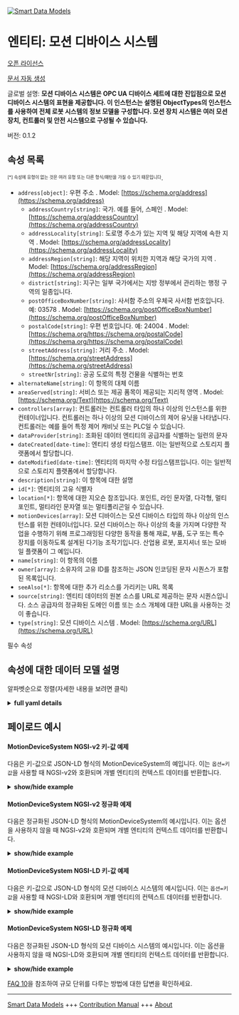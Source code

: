 <!-- 10-Header -->  
[![Smart Data Models](https://smartdatamodels.org/wp-content/uploads/2022/01/SmartDataModels_logo.png "Logo")](https://smartdatamodels.org)  
엔티티: 모션 디바이스 시스템  
================<!-- /10-Header -->  
<!-- 15-License -->  
[오픈 라이선스](https://github.com/smart-data-models//dataModel.OPCUA/blob/master/MotionDeviceSystem/LICENSE.md)  
[문서 자동 생성](https://docs.google.com/presentation/d/e/2PACX-1vTs-Ng5dIAwkg91oTTUdt8ua7woBXhPnwavZ0FxgR8BsAI_Ek3C5q97Nd94HS8KhP-r_quD4H0fgyt3/pub?start=false&loop=false&delayms=3000#slide=id.gb715ace035_0_60)  
<!-- /15-License -->  
<!-- 20-Description -->  
글로벌 설명: **모션 디바이스 시스템은 OPC UA 디바이스 세트에 대한 진입점으로 모션 디바이스 시스템의 표현을 제공합니다. 이 인스턴스는 설명된 ObjectTypes의 인스턴스를 사용하여 전체 로봇 시스템의 정보 모델을 구성합니다. 모션 장치 시스템은 여러 모션 장치, 컨트롤러 및 안전 시스템으로 구성될 수 있습니다.**  
버전: 0.1.2  
<!-- /20-Description -->  
<!-- 30-PropertiesList -->  

## 속성 목록  

<sup><sub>[*] 속성에 유형이 없는 것은 여러 유형 또는 다른 형식/패턴을 가질 수 있기 때문입니다</sub></sup>.  
- `address[object]`: 우편 주소  . Model: [https://schema.org/address](https://schema.org/address)	- `addressCountry[string]`: 국가. 예를 들어, 스페인  . Model: [https://schema.org/addressCountry](https://schema.org/addressCountry)  
	- `addressLocality[string]`: 도로명 주소가 있는 지역 및 해당 지역에 속한 지역  . Model: [https://schema.org/addressLocality](https://schema.org/addressLocality)  
	- `addressRegion[string]`: 해당 지역이 위치한 지역과 해당 국가의 지역  . Model: [https://schema.org/addressRegion](https://schema.org/addressRegion)  
	- `district[string]`: 지구는 일부 국가에서는 지방 정부에서 관리하는 행정 구역의 일종입니다.    
	- `postOfficeBoxNumber[string]`: 사서함 주소의 우체국 사서함 번호입니다. 예: 03578  . Model: [https://schema.org/postOfficeBoxNumber](https://schema.org/postOfficeBoxNumber)  
	- `postalCode[string]`: 우편 번호입니다. 예: 24004  . Model: [https://schema.org/https://schema.org/postalCode](https://schema.org/https://schema.org/postalCode)  
	- `streetAddress[string]`: 거리 주소  . Model: [https://schema.org/streetAddress](https://schema.org/streetAddress)  
	- `streetNr[string]`: 공공 도로의 특정 건물을 식별하는 번호    
- `alternateName[string]`: 이 항목의 대체 이름  - `areaServed[string]`: 서비스 또는 제공 품목이 제공되는 지리적 영역  . Model: [https://schema.org/Text](https://schema.org/Text)- `controllers[array]`:  컨트롤러는 컨트롤러 타입의 하나 이상의 인스턴스를 위한 컨테이너입니다. 컨트롤러는 하나 이상의 모션 디바이스의 제어 유닛을 나타냅니다. 컨트롤러는 예를 들어 특정 제어 캐비닛 또는 PLC일 수 있습니다.  - `dataProvider[string]`: 조화된 데이터 엔티티의 공급자를 식별하는 일련의 문자  - `dateCreated[date-time]`: 엔티티 생성 타임스탬프. 이는 일반적으로 스토리지 플랫폼에서 할당합니다.  - `dateModified[date-time]`: 엔티티의 마지막 수정 타임스탬프입니다. 이는 일반적으로 스토리지 플랫폼에서 할당합니다.  - `description[string]`: 이 항목에 대한 설명  - `id[*]`: 엔티티의 고유 식별자  - `location[*]`: 항목에 대한 지오숀 참조입니다. 포인트, 라인 문자열, 다각형, 멀티포인트, 멀티라인 문자열 또는 멀티폴리곤일 수 있습니다.  - `motionDevices[array]`: 모션 디바이스는 모션 디바이스 타입의 하나 이상의 인스턴스를 위한 컨테이너입니다. 모션 디바이스는 하나 이상의 축을 가지며 다양한 작업을 수행하기 위해 프로그래밍된 다양한 동작을 통해 재료, 부품, 도구 또는 특수 장치를 이동하도록 설계된 다기능 조작기입니다. 산업용 로봇, 포지셔너 또는 모바일 플랫폼이 그 예입니다.  - `name[string]`: 이 항목의 이름  - `owner[array]`: 소유자의 고유 ID를 참조하는 JSON 인코딩된 문자 시퀀스가 포함된 목록입니다.  - `seeAlso[*]`: 항목에 대한 추가 리소스를 가리키는 URL 목록  - `source[string]`: 엔티티 데이터의 원본 소스를 URL로 제공하는 문자 시퀀스입니다. 소스 공급자의 정규화된 도메인 이름 또는 소스 개체에 대한 URL을 사용하는 것이 좋습니다.  - `type[string]`: 모션 디바이스 시스템  . Model: [https://schema.org/URL](https://schema.org/URL)<!-- /30-PropertiesList -->  
<!-- 35-RequiredProperties -->  
필수 속성  
<!-- /35-RequiredProperties -->  
<!-- 40-RequiredProperties -->  
<!-- /40-RequiredProperties -->  
<!-- 50-DataModelHeader -->  
## 속성에 대한 데이터 모델 설명  
알파벳순으로 정렬(자세한 내용을 보려면 클릭)  
<!-- /50-DataModelHeader -->  
<!-- 60-ModelYaml -->  
<details><summary><strong>full yaml details</strong></summary>    
```yaml  
MotionDeviceSystem:    
  description: 'MotionDeviceSystem provides a representation of a motion device system as an entry point to the OPC UA device set. This instance organises the information model of a complete robotics system using instances of the described ObjectTypes. A motion device system may consist of multiple motion devices, controllers and safety systems.'    
  properties:    
    address:    
      description: The mailing address    
      properties:    
        addressCountry:    
          description: 'The country. For example, Spain'    
          type: string    
          x-ngsi:    
            model: https://schema.org/addressCountry    
            type: Property    
        addressLocality:    
          description: 'The locality in which the street address is, and which is in the region'    
          type: string    
          x-ngsi:    
            model: https://schema.org/addressLocality    
            type: Property    
        addressRegion:    
          description: 'The region in which the locality is, and which is in the country'    
          type: string    
          x-ngsi:    
            model: https://schema.org/addressRegion    
            type: Property    
        district:    
          description: 'A district is a type of administrative division that, in some countries, is managed by the local government'    
          type: string    
          x-ngsi:    
            type: Property    
        postOfficeBoxNumber:    
          description: 'The post office box number for PO box addresses. For example, 03578'    
          type: string    
          x-ngsi:    
            model: https://schema.org/postOfficeBoxNumber    
            type: Property    
        postalCode:    
          description: 'The postal code. For example, 24004'    
          type: string    
          x-ngsi:    
            model: https://schema.org/https://schema.org/postalCode    
            type: Property    
        streetAddress:    
          description: The street address    
          type: string    
          x-ngsi:    
            model: https://schema.org/streetAddress    
            type: Property    
        streetNr:    
          description: Number identifying a specific property on a public street    
          type: string    
          x-ngsi:    
            type: Property    
      type: object    
      x-ngsi:    
        model: https://schema.org/address    
        type: Property    
    alternateName:    
      description: An alternative name for this item    
      type: string    
      x-ngsi:    
        type: Property    
    areaServed:    
      description: The geographic area where a service or offered item is provided    
      type: string    
      x-ngsi:    
        model: https://schema.org/Text    
        type: Property    
    controllers:    
      description: ' Controllers is a container for one or more instances of the ControllerType. Controller represents a controlling unit of one or more motion devices. A controller can be e.g. a specific control cabinet or a PLC'    
      items:    
        description: A Controller    
        properties:    
          browseName:    
            description: Controller BrowseName    
            type: string    
            x-ngsi:    
              model: https://schema.org/Text    
              type: Property    
          components:    
            description: 'Components is a container for one or more instances of subtypes of ComponentType defined in OPC UA DI. The listed components are installed in the motion device system, e.g. a processing-unit, a power-supply, an IO-board or a drive, and have an electrical interface to the controller'    
            items:    
              description: A component    
              properties:    
                browseName:    
                  description: Component BrowseName    
                  type: string    
                  x-ngsi:    
                    model: https://schema.org/Text    
                    type: Property    
              type: object    
            type: array    
            x-ngsi:    
              type: Property    
          manufacturer:    
            description: The name of the company that manufactured the device    
            type: string    
            x-ngsi:    
              model: https://schema.org/Text    
              type: Property    
          model:    
            description: The name of the product    
            type: string    
            x-ngsi:    
              model: https://schema.org/Text    
              type: Property    
          parameterSet:    
            description: Provides a set of parameters    
            properties:    
              cabinetFanSpeed:    
                description: The speed of the cabinet fan    
                type: number    
                x-ngsi:    
                  model: https://schema.org/Number    
                  type: Property    
              cpuFanSpeed:    
                description: The speed of the CPU fan    
                type: number    
                x-ngsi:    
                  model: https://schema.org/Number    
                  type: Property    
              inputVoltage:    
                description: The input voltage of the controller which can be a configured value. To distinguish between an AC or DC supply the optional property Definition of the base type DataItemType shall be used    
                type: number    
                x-ngsi:    
                  model: https://schema.org/Number    
                  type: Property    
              startUpTime:    
                description: The date and time of the last start-up of the controller    
                format: date-time    
                x-ngsi:    
                  model: https://schema.org/DateTime    
                  type: Property    
              temperature:    
                description: The controller temperature given by a temperature sensor inside of the controller    
                type: number    
                x-ngsi:    
                  model: https://schema.org/Number    
                  type: Property    
              totalEnergyConsumption:    
                description: The total accumulated energy consumed by the motion devices related with this controller instance    
                type: number    
                x-ngsi:    
                  model: https://schema.org/Number    
                  type: Property    
              totalPowerOnTime:    
                description: The total accumulated time the controller was powered on    
                type: string    
                x-ngsi:    
                  model: https://schema.org/Text    
                  type: Property    
              upsState:    
                description: The vendor specific status of an integrated uninterruptible power supply or accumulator system    
                type: string    
                x-ngsi:    
                  model: https://schema.org/Text    
                  type: Property    
            type: object    
            x-ngsi:    
              type: Property    
          productCode:    
            description: A unique combination of numbers and letters used to identify the product. It may be the order information displayed on type shields or in ERP systems    
            type: string    
            x-ngsi:    
              model: https://schema.org/Text    
              type: Property    
          serialNumber:    
            description: A unique production number assigned by the manufacturer of the device. This is often stamped on the outside of the device and may be used for traceability and warranty purposes    
            type: string    
            x-ngsi:    
              model: https://schema.org/Text    
              type: Property    
          software:    
            description: Software is a container for one or more instances of SoftwareType defined in OPC UA DI. Each controller has at least one software installed that is a runtime software or firmware of the controller. NOTE This type of program is usually generated before installation and can only be modified thereafter by the manufacturer    
            items:    
              description: A software    
              properties:    
                browseName:    
                  description: Software BrowseName    
                  type: string    
                  x-ngsi:    
                    model: https://schema.org/Text    
                    type: Property    
              type: object    
            type: array    
            x-ngsi:    
              type: Property    
          taskControls:    
            description: TaskControls is a container for one or more instances of TaskControlType. The task control describes an execution engine that loads and runs task programs. One task runs one task program at the time. The system should instantiate the maximum allowed number of task controls    
            items:    
              description: A TaskControl    
              properties:    
                browseName:    
                  description: TaskControl BrowseName    
                  type: string    
                  x-ngsi:    
                    model: https://schema.org/Text    
                    type: Property    
                componentName:    
                  description: The name of the component    
                  type: string    
                  x-ngsi:    
                    model: https://schema.org/Text    
                    type: Property    
                parameterSet:    
                  description: Provides a set of parameters    
                  properties:    
                    executionMode:    
                      description: How the task control executes the task program    
                      type: number    
                      x-ngsi:    
                        model: https://schema.org/Number    
                        type: Property    
                    taskProgramLoaded:    
                      description: 'TRUE if a task program is loaded in the task control, FALSE otherwise'    
                      type: boolean    
                      x-ngsi:    
                        model: https://schema.org/Boolean    
                        type: Property    
                    taskProgramName:    
                      description: A customer given identifier for the task program    
                      type: string    
                      x-ngsi:    
                        model: https://schema.org/Text    
                        type: Property    
                  type: object    
                  x-ngsi:    
                    type: Property    
              type: object    
            type: array    
            x-ngsi:    
              type: Property    
        type: object    
      type: array    
      x-ngsi:    
        type: Property    
    dataProvider:    
      description: A sequence of characters identifying the provider of the harmonised data entity    
      type: string    
      x-ngsi:    
        type: Property    
    dateCreated:    
      description: Entity creation timestamp. This will usually be allocated by the storage platform    
      format: date-time    
      type: string    
      x-ngsi:    
        type: Property    
    dateModified:    
      description: Timestamp of the last modification of the entity. This will usually be allocated by the storage platform    
      format: date-time    
      type: string    
      x-ngsi:    
        type: Property    
    description:    
      description: A description of this item    
      type: string    
      x-ngsi:    
        type: Property    
    id:    
      anyOf:    
        - description: Identifier format of any NGSI entity    
          maxLength: 256    
          minLength: 1    
          pattern: ^[\w\-\.\{\}\$\+\*\[\]`|~^@!,:\\]+$    
          type: string    
          x-ngsi:    
            type: Property    
        - description: Identifier format of any NGSI entity    
          format: uri    
          type: string    
          x-ngsi:    
            type: Property    
      description: Unique identifier of the entity    
      x-ngsi:    
        type: Property    
    location:    
      description: 'Geojson reference to the item. It can be Point, LineString, Polygon, MultiPoint, MultiLineString or MultiPolygon'    
      oneOf:    
        - description: Geojson reference to the item. Point    
          properties:    
            bbox:    
              items:    
                type: number    
              minItems: 4    
              type: array    
            coordinates:    
              items:    
                type: number    
              minItems: 2    
              type: array    
            type:    
              enum:    
                - Point    
              type: string    
          required:    
            - type    
            - coordinates    
          title: GeoJSON Point    
          type: object    
          x-ngsi:    
            type: GeoProperty    
        - description: Geojson reference to the item. LineString    
          properties:    
            bbox:    
              items:    
                type: number    
              minItems: 4    
              type: array    
            coordinates:    
              items:    
                items:    
                  type: number    
                minItems: 2    
                type: array    
              minItems: 2    
              type: array    
            type:    
              enum:    
                - LineString    
              type: string    
          required:    
            - type    
            - coordinates    
          title: GeoJSON LineString    
          type: object    
          x-ngsi:    
            type: GeoProperty    
        - description: Geojson reference to the item. Polygon    
          properties:    
            bbox:    
              items:    
                type: number    
              minItems: 4    
              type: array    
            coordinates:    
              items:    
                items:    
                  items:    
                    type: number    
                  minItems: 2    
                  type: array    
                minItems: 4    
                type: array    
              type: array    
            type:    
              enum:    
                - Polygon    
              type: string    
          required:    
            - type    
            - coordinates    
          title: GeoJSON Polygon    
          type: object    
          x-ngsi:    
            type: GeoProperty    
        - description: Geojson reference to the item. MultiPoint    
          properties:    
            bbox:    
              items:    
                type: number    
              minItems: 4    
              type: array    
            coordinates:    
              items:    
                items:    
                  type: number    
                minItems: 2    
                type: array    
              type: array    
            type:    
              enum:    
                - MultiPoint    
              type: string    
          required:    
            - type    
            - coordinates    
          title: GeoJSON MultiPoint    
          type: object    
          x-ngsi:    
            type: GeoProperty    
        - description: Geojson reference to the item. MultiLineString    
          properties:    
            bbox:    
              items:    
                type: number    
              minItems: 4    
              type: array    
            coordinates:    
              items:    
                items:    
                  items:    
                    type: number    
                  minItems: 2    
                  type: array    
                minItems: 2    
                type: array    
              type: array    
            type:    
              enum:    
                - MultiLineString    
              type: string    
          required:    
            - type    
            - coordinates    
          title: GeoJSON MultiLineString    
          type: object    
          x-ngsi:    
            type: GeoProperty    
        - description: Geojson reference to the item. MultiLineString    
          properties:    
            bbox:    
              items:    
                type: number    
              minItems: 4    
              type: array    
            coordinates:    
              items:    
                items:    
                  items:    
                    items:    
                      type: number    
                    minItems: 2    
                    type: array    
                  minItems: 4    
                  type: array    
                type: array    
              type: array    
            type:    
              enum:    
                - MultiPolygon    
              type: string    
          required:    
            - type    
            - coordinates    
          title: GeoJSON MultiPolygon    
          type: object    
          x-ngsi:    
            type: GeoProperty    
      x-ngsi:    
        type: GeoProperty    
    motionDevices:    
      description: 'MotionDevices is a container for one or more instances of the MotionDeviceType. A motion device has as least one axis and is a multifunctional manipulator designed to move material, parts, tools or specialized devices through variable programmed motions for the performance of a variety of tasks. Examples are an industrial robot, positioner or mobile platform'    
      items:    
        description: A MotionDevice    
        properties:    
          additionalComponents:    
            description: 'AdditionalComponents is a container for one or more instances of subtypes of ComponentType defined in OPC UA DI. The listed components are installed at the motion device, e.g. an IO-board'    
            items:    
              description: An additional component    
              properties:    
                browseName:    
                  description: AdditionalComponent BrowseName    
                  type: string    
                  x-ngsi:    
                    model: https://schema.org/Text    
                    type: Property    
              type: object    
            type: array    
            x-ngsi:    
              type: Property    
          axes:    
            description: Axes is a container for one or more instances of the AxisType    
            items:    
              description: An axis    
              properties:    
                browseName:    
                  description: Axis BrowseName    
                  type: string    
                  x-ngsi:    
                    model: https://schema.org/Text    
                    type: Property    
                motionProfile:    
                  description: The kind of motion device defined by MotionDeviceCategoryEnumeration based on ISO 8373    
                  enum:    
                    - OTHER    
                    - ROTARY    
                    - ROTARY_ENDLESS    
                    - LINEAR    
                    - LINEAR_ENDLESS    
                  type: string    
                  x-ngsi:    
                    model: https://schema.org/Number    
                    type: Property    
                parameterSet:    
                  description: Provides a set of parameters    
                  properties:    
                    actualAcceleration:    
                      description: The axis acceleration    
                      type: number    
                      x-ngsi:    
                        model: https://schema.org/Number    
                        type: Property    
                    actualPosition:    
                      description: The current position of the axis    
                      type: number    
                      x-ngsi:    
                        model: https://schema.org/Number    
                        type: Property    
                    actualSpeed:    
                      description: The axis speed    
                      type: number    
                      x-ngsi:    
                        model: https://schema.org/Number    
                        type: Property    
                  type: object    
                  x-ngsi:    
                    type: Property    
              type: object    
            type: array    
            x-ngsi:    
              type: Property    
          browseName:    
            description: MotionDevice BrowseName    
            type: string    
            x-ngsi:    
              model: https://schema.org/Text    
              type: Property    
          manufacturer:    
            description: The name of the company that manufactured the device    
            type: string    
            x-ngsi:    
              model: https://schema.org/Text    
              type: Property    
          model:    
            description: The name of the product    
            type: string    
            x-ngsi:    
              model: https://schema.org/Text    
              type: Property    
          motionDeviceCategory:    
            description: The kind of motion device defined by MotionDeviceCategoryEnumeration based on ISO 8373    
            enum:    
              - OTHER    
              - ARTICULATED_ROBOT    
              - SCARA_ROBOT    
              - CARTESIAN_ROBOT    
              - SPHERICAL_ROBOT    
              - PARALLEL_ROBOT    
              - CYLINDRICAL_ROBOT    
            type: string    
            x-ngsi:    
              model: https://schema.org/Number    
              type: Property    
          parameterSet:    
            description: Provides a set of parameters    
            properties:    
              inControl:    
                description: 'The information if the actuators (in most cases a motor) of the motion device are powered up and in control: ''true'''    
                type: boolean    
                x-ngsi:    
                  model: https://schema.org/Boolean    
                  type: Property    
              onPath:    
                description: 'True if the motion device is on or near enough the planned program path such that program execution can continue. If the MotionDevice deviates too much from this path in case of errors or an emergency stop, this value becomes false. If OnPath is false, the motion device needs repositioning to continue program execution'    
                type: boolean    
                x-ngsi:    
                  model: https://schema.org/Boolean    
                  type: Property    
              speedOverride:    
                description: The current speed setting in percent of programmed speed (0 - 100%)    
                type: number    
                x-ngsi:    
                  model: https://schema.org/Number    
                  type: Property    
            type: object    
            x-ngsi:    
              type: Property    
          powerTrains:    
            description: PowerTrains is a container for one or more instances of the PowerTrainType    
            items:    
              description: A powerTrain    
              properties:    
                browseName:    
                  description: PowerTrain BrowseName    
                  type: string    
                  x-ngsi:    
                    model: https://schema.org/Text    
                    type: Property    
                gears:    
                  description: Gears is a container for one or more instances of the GearType    
                  items:    
                    description: A gear    
                    properties:    
                      browseName:    
                        description: Gear BrowseName    
                        type: string    
                        x-ngsi:    
                          model: https://schema.org/Text    
                          type: Property    
                      gearRatio:    
                        description: The transmission ratio of the gear expressed as a fraction as input velocity (motor side) by output velocity (load side)    
                        type: number    
                        x-ngsi:    
                          model: https://schema.org/Number    
                          type: Property    
                      manufacturer:    
                        description: The name of the company that manufactured the device    
                        type: string    
                        x-ngsi:    
                          model: https://schema.org/Text    
                          type: Property    
                      model:    
                        description: The name of the product    
                        type: string    
                        x-ngsi:    
                          model: https://schema.org/Text    
                          type: Property    
                      pitch:    
                        description: The distance covered in millimeters (mm) for linear motion per one revolution of the output side of the driving unit. Pitch is used in combination with GearRatio to describe the overall transmission from input to output of the gear    
                        type: number    
                        x-ngsi:    
                          model: https://schema.org/Number    
                          type: Property    
                      productCode:    
                        description: A unique combination of numbers and letters used to identify the product. It may be the order information displayed on type shields or in ERP systems    
                        type: string    
                        x-ngsi:    
                          model: https://schema.org/Text    
                          type: Property    
                      serialNumber:    
                        description: A unique production number assigned by the manufacturer of the device. This is often stamped on the outside of the device and may be used for traceability and warranty purposes    
                        type: string    
                        x-ngsi:    
                          model: https://schema.org/Text    
                          type: Property    
                    type: object    
                  type: array    
                  x-ngsi:    
                    type: Property    
                motors:    
                  description: Motors is a container for one or more instances of the MotorType    
                  items:    
                    description: A motor    
                    properties:    
                      browseName:    
                        description: Motor BrowseName    
                        type: string    
                        x-ngsi:    
                          model: https://schema.org/Text    
                          type: Property    
                      manufacturer:    
                        description: The name of the company that manufactured the device    
                        type: string    
                        x-ngsi:    
                          model: https://schema.org/Text    
                          type: Property    
                      model:    
                        description: The name of the product    
                        type: string    
                        x-ngsi:    
                          model: https://schema.org/Text    
                          type: Property    
                      parameterSet:    
                        description: Provides a set of parameters    
                        properties:    
                          brakeReleased:    
                            description: TRUE the motor is free to run. FALSE means that the motor shaft is locked by the brake    
                            type: boolean    
                            x-ngsi:    
                              model: https://schema.org/Boolean    
                              type: Property    
                          effectiveLoadRate:    
                            description: A percentage of maximum continuous load    
                            type: number    
                            x-ngsi:    
                              model: https://schema.org/Number    
                              type: Property    
                          motorTemperature:    
                            description: The temperature of the motor    
                            type: number    
                            x-ngsi:    
                              model: https://schema.org/Number    
                              type: Property    
                        type: object    
                        x-ngsi:    
                          type: Property    
                      productCode:    
                        description: A unique combination of numbers and letters used to identify the product. It may be the order information displayed on type shields or in ERP systems    
                        type: string    
                        x-ngsi:    
                          model: https://schema.org/Text    
                          type: Property    
                      serialNumber:    
                        description: A unique production number assigned by the manufacturer of the device. This is often stamped on the outside of the device and may be used for traceability and warranty purposes    
                        type: string    
                        x-ngsi:    
                          model: https://schema.org/Text    
                          type: Property    
                    type: object    
                  type: array    
                  x-ngsi:    
                    type: Property    
              type: object    
            productCode:    
              description: 'Property. Model:''https://schema.org/Text''. A unique combination of numbers and letters used to identify the product. It may be the order information displayed on type shields or in ERP systems.'    
              type: string    
            serialNumber:    
              description: 'Property. Model:''https://schema.org/Text''. A unique production number assigned by the manufacturer of the device. This is often stamped on the outside of the device and may be used for traceability and warranty purposes.'    
              type: string    
            type: array    
            x-ngsi:    
              type: Property    
        safetyStates:    
          description: SafetyStates is a container for one or more instances of the SafetyStatesType    
          items:    
            description: A powerTrain    
            properties:    
              browseName:    
                description: SafetyState BrowseName    
                type: string    
                x-ngsi:    
                  model: https://schema.org/Text    
                  type: Property    
              componentName:    
                description: The name of the component    
                type: string    
                x-ngsi:    
                  model: https://schema.org/Text    
                  type: Property    
              emergencyStopFunctions:    
                description: EmergencyStopFunctions is a container for one or more instances of the EmergencyStopFunctionType. The number and names of emergency stop functions is vendor specific    
                items:    
                  description: A emergencyStopFunction    
                  properties:    
                    active:    
                      description: 'TRUE if this particular emergency stop function is active, e.g. that the emergency stop button is pressed, FALSE otherwise'    
                      type: boolean    
                      x-ngsi:    
                        model: https://schema.org/Boolean    
                        type: Property    
                    browseName:    
                      description: EmergencyStopFunction BrowseName    
                      type: string    
                      x-ngsi:    
                        model: https://schema.org/Text    
                        type: Property    
                    name:    
                      description: Manufacturer-specific protective stop function identifier within the safety system    
                      type: string    
                      x-ngsi:    
                        model: https://schema.org/Text    
                        type: Property    
                  type: object    
                type: array    
                x-ngsi:    
                  type: Property    
              parameterSet:    
                description: Provides a set of parameters    
                properties:    
                  EmergencyStop:    
                    description: 'TRUE if one or more of the emergency stop functions in the robot system are active, FALSE otherwise. If the EmergencyStopFunctions object is provided, then the value of this variable is TRUE if one or more of the listed emergency stop functions are active'    
                    type: boolean    
                    x-ngsi:    
                      model: https://schema.org/Boolean    
                      type: Property    
                  operationalMode:    
                    description: 'The current operational mode. Allowed values are described in OperationalModeEnumeration, see ISO 10218-1:2011'    
                    enum:    
                      - OTHER    
                      - MANUAL_REDUCED_SPEED    
                      - MANUAL_HIGH_SPEED    
                      - AUTOMATIC    
                      - AUTOMATIC_EXTERNAL    
                    type: number    
                    x-ngsi:    
                      model: https://schema.org/Number    
                      type: Property    
                  protectiveStop:    
                    description: 'TRUE if one or more of the enabled protective stop functions in the system are active, FALSE otherwise. If the ProtectiveStopFunctions object is provided, then the value of this variable is TRUE if one or more of the listed protective stop functions are enabled and active'    
                    type: boolean    
                    x-ngsi:    
                      model: https://schema.org/Boolean    
                      type: Property    
                type: object    
                x-ngsi:    
                  type: Property    
              protectiveStopFunctions:    
                description: ProtectiveStopFunctions is a container for one or more instances of the ProtectiveStopFunctionType. The number and names of protective stop functions is vendor specific    
                items:    
                  description: A protectiveStopFunction    
                  properties:    
                    active:    
                      description: 'TRUE if this particular protective stop function is active, e.g. that a stop is initiated, FALSE otherwise. If Enabled is FALSE then Active shall be FALSE'    
                      type: boolean    
                      x-ngsi:    
                        model: https://schema.org/Boolean    
                        type: Property    
                    browseName:    
                      description: ProtectiveStopFunction BrowseName    
                      type: string    
                      x-ngsi:    
                        model: https://schema.org/Text    
                        type: Property    
                    enabled:    
                      description: 'TRUE if this protective stop function is currently supervising the system, FALSE otherwise. A protective stop function may or may not be enabled at all times, e.g. the protective stop function of the safety doors are typically enabled in automatic operational mode and disabled in manual mode. On the other hand for example, the protective stop function of the teach pendant enabling device is enabled in manual modes and disabled in automatic modes'    
                      type: boolean    
                      x-ngsi:    
                        model: https://schema.org/Boolean    
                        type: Property    
                    name:    
                      description: Manufacturer-specific protective stop function identifier within the safety system    
                      type: string    
                      x-ngsi:    
                        model: https://schema.org/Text    
                        type: Property    
                  type: object    
                type: array    
                x-ngsi:    
                  type: Property    
            type: object    
          type: array    
          x-ngsi:    
            type: Property    
        type: object    
      type: array    
      x-ngsi:    
        type: Property    
    name:    
      description: The name of this item    
      type: string    
      x-ngsi:    
        type: Property    
    owner:    
      description: A List containing a JSON encoded sequence of characters referencing the unique Ids of the owner(s)    
      items:    
        anyOf:    
          - description: Identifier format of any NGSI entity    
            maxLength: 256    
            minLength: 1    
            pattern: ^[\w\-\.\{\}\$\+\*\[\]`|~^@!,:\\]+$    
            type: string    
            x-ngsi:    
              type: Property    
          - description: Identifier format of any NGSI entity    
            format: uri    
            type: string    
            x-ngsi:    
              type: Property    
        description: Unique identifier of the entity    
        x-ngsi:    
          type: Property    
      type: array    
      x-ngsi:    
        type: Property    
    seeAlso:    
      description: list of uri pointing to additional resources about the item    
      oneOf:    
        - items:    
            format: uri    
            type: string    
          minItems: 1    
          type: array    
        - format: uri    
          type: string    
      x-ngsi:    
        type: Property    
    source:    
      description: 'A sequence of characters giving the original source of the entity data as a URL. Recommended to be the fully qualified domain name of the source provider, or the URL to the source object'    
      type: string    
      x-ngsi:    
        type: Property    
    type:    
      description: MotionDeviceSystem    
      enum:    
        - MotionDeviceSystem    
      type: string    
      x-ngsi:    
        model: https://schema.org/URL    
        type: Property    
  required: []    
  type: object    
  x-derived-from: ""    
  x-disclaimer: 'Redistribution and use in source and binary forms, with or without modification, are permitted  provided that the license conditions are met. Copyleft (c) 2022 Contributors to Smart Data Models Program'    
  x-license-url: https://github.com/smart-data-models/dataModel.OPCUA/blob/master/MotionDeviceSystem/LICENSE.md    
  x-model-schema: https://smart-data-models.github.io/dataModel.MotionDeviceSystem/MotionDeviceSysten/schema.json    
  x-model-tags: ""    
  x-version: 0.1.2    
```  
</details>    
<!-- /60-ModelYaml -->  
<!-- 70-MiddleNotes -->  
<!-- /70-MiddleNotes -->  
<!-- 80-Examples -->  
## 페이로드 예시  
#### MotionDeviceSystem NGSI-v2 키-값 예제  
다음은 키-값으로 JSON-LD 형식의 MotionDeviceSystem의 예입니다. 이는 `옵션=키값`을 사용할 때 NGSI-v2와 호환되며 개별 엔티티의 컨텍스트 데이터를 반환합니다.  
<details><summary><strong>show/hide example</strong></summary>    
```json  
{  
  "id": "MotionDeviceSystem",  
  "type": "MotionDeviceSystem",  
  "controllers": [  
    {  
      "browseName": "Controller",  
      "components": [  
        {  
          "browseName": "Component"  
        }  
      ],  
      "manufacturer": "Engineering Ingegneria Informatica",  
      "model": "Model",  
      "parameterSet": {  
        "cpuFanSpeed": 1600.0,  
        "cabinetFanSpeed": 2000.5,  
        "inputVoltage": 2500.0,  
        "startUpTime": "2020-10-19T07:36:06.713Z",  
        "temperature": 50.0,  
        "totalEnergyConsumption": 170.1,  
        "totalPowerOnTime": "",  
        "upsState": "alive"  
      },  
      "productCode": "MP695ENG004",  
      "serialNumber": "ENG-004",  
      "software": [  
        {  
          "browseName": "Software"  
        }  
      ],  
      "taskControls": [  
        {  
          "browseName": "TaskControl",  
          "componentName": "TaskControl",  
          "parameterSet": {  
            "taskProgramName": "TaskProg",  
            "taskProgramLoaded": true,  
            "executionMode": 0  
          }  
        }  
      ]  
    }  
  ],  
  "motionDevices": [  
    {  
      "browseName": "MotionDevice",  
      "additionalComponents": [  
        {  
          "browseName": "AdditionalComponent"  
        }  
      ],  
      "axes": [  
        {  
          "browseName": "AxisX",  
          "motionProfile": "OTHER",  
          "parameterSet": {  
            "actualPosition": 1.0,  
            "actualSpeed": 2.5,  
            "actualAcceleration": 3.0  
          }  
        },  
        {  
          "browseName": "AxisY",  
          "motionProfile": "LINEAR",  
          "parameterSet": {  
            "actualPosition": 1.0,  
            "actualSpeed": 2.5,  
            "actualAcceleration": 3.0  
          }  
        }  
      ],  
      "manufacturer": "Engineering Ingegneria Informatica",  
      "model": "Model",  
      "motionDeviceCategory": "OTHER",  
      "powerTrains": [  
        {  
          "browseName": "PowerTrain",  
          "gears": [  
            {  
              "browseName": "Gear",  
              "gearRatio": 0.5,  
              "manufacturer": "Engineering Ingegneria Informatica",  
              "model": "Model",  
              "pitch": 1.0,  
              "productCode": "MP695ENG003",  
              "serialNumber": "ENG-003"  
            }  
          ],  
          "motors": [  
            {  
              "browseName": "Motor",  
              "manufacturer": "Engineering Ingegneria Informatica",  
              "model": "Model",  
              "parameterSet": {  
                "brakeReleased": true,  
                "effectiveLoadRate": 0,  
                "motorTemperature": 75  
              },  
              "productCode": "MP695ENG002",  
              "serialNumber": "ENG-002"  
            }  
          ]  
        }  
      ]  
    }  
  ],  
  "safetyStates": [  
    {  
      "browseName": "SafetyState",  
      "emergencyStopFunctions": [  
        {  
          "browseName": "EmergencyStopFunction",  
          "active": true,  
          "name": "emergencyStop"  
        }  
      ],  
      "parameterSet": {  
        "emergencyStop": true,  
        "operationalMode": "AUTOMATIC",  
        "protectiveStop": true  
      },  
      "protectiveStopFunctions": [  
        {  
          "browseName": "ProtectiveStopFunction",  
          "active": true,  
          "enabled": true,  
          "name": "protectiveStop"  
        }  
      ]  
    }  
  ]  
}  
```  
</details>  
#### MotionDeviceSystem NGSI-v2 정규화 예제  
다음은 정규화된 JSON-LD 형식의 MotionDeviceSystem의 예시입니다. 이는 옵션을 사용하지 않을 때 NGSI-v2와 호환되며 개별 엔티티의 컨텍스트 데이터를 반환합니다.  
<details><summary><strong>show/hide example</strong></summary>    
```json  
{  
  "id": "MotionDeviceSystem",  
  "type": "MotionDeviceSystem",  
  "controllers": [  
    {  
      "browseName": {  
        "value": "Controller"  
      },  
      "components": [  
        {  
          "browseName": {  
            "value": "Component"  
          }  
        }  
      ],  
      "manufacturer": {  
        "value": "Engineering Ingegneria Informatica"  
      },  
      "model": {  
        "value": "Model"  
      },  
      "parameterSet": {  
        "value": {  
          "cpuFanSpeed": 1600.0,  
          "cabinetFanSpeed": 2000.5,  
          "inputVoltage": 2500.0,  
          "startUpTime": "2020-10-19T07:36:06.713Z",  
          "temperature": 50.0,  
          "totalEnergyConsumption": 170.1,  
          "totalPowerOnTime": "",  
          "upsState": "alive"  
        }  
      },  
      "productCode": {  
        "value": "MP695ENG004"  
      },  
      "serialNumber": {  
        "value": "ENG-004"  
      },  
      "software": [  
        {  
          "browseName": {  
            "value": "Software"  
          }  
        }  
      ],  
      "taskControls": [  
        {  
          "browseName": {  
            "value": "TaskControl"  
          },  
          "componentName": {  
            "value": "TaskControl"  
          },  
          "parameterSet": {  
            "value": {  
              "taskProgramName": "TaskProg",  
              "taskProgramLoaded": true,  
              "executionMode": 0  
            }  
          }  
        }  
      ]  
    }  
  ],  
  "motionDevices": [  
    {  
      "browseName": {  
        "value": "MotionDevice"  
      },  
      "additionalComponents": [  
        {  
          "browseName": {  
            "value": "AdditionalComponent"  
          }  
        }  
      ],  
      "axes": [  
        {  
          "browseName": {  
            "value": "AxisX"  
          },  
          "motionProfile": {  
            "value": "OTHER"  
          },  
          "parameterSet": {  
            "value": {  
              "actualPosition": 1.0,  
              "actualSpeed": 2.5,  
              "actualAcceleration": 3.0  
            }  
          }  
        },  
        {  
          "browseName": {  
            "value": "AxisY"  
          },  
          "motionProfile": {  
            "value": "LINEAR"  
          },  
          "parameterSet": {  
            "value": {  
              "actualPosition": 1.5,  
              "actualSpeed": 2.0,  
              "actualAcceleration": 3.0  
            }  
          }  
        }  
      ],  
      "manufacturer": {  
        "value": "Engineering Ingegneria Informatica"  
      },  
      "model":  {  
        "value": "Model"  
      },  
      "motionDeviceCategory": {  
        "value": "OTHER"  
      },  
      "powerTrains": [  
        {  
          "browseName": {  
            "value": "PowerTrain"  
          },  
          "gears": [  
            {  
              "browseName": {  
                "value": "Gear"  
              },  
              "gearRatio": {  
                "value": 0.5  
              },  
              "manufacturer": {  
                "value": "Engineering Ingegneria Informatica"  
              },  
              "model": {  
                "value": "Model"  
              },  
              "pitch": {  
                "value": 1.0  
              },  
              "productCode": {  
                "value": "MP695ENG003"  
              },  
              "serialNumber": {  
                "value": "ENG-003"  
              }  
            }  
          ],  
          "motors": [  
            {  
              "browseName": {  
                "value": "Motor"  
              },  
              "manufacturer": {  
                "value": "Engineering Ingegneria Informatica"  
              },  
              "model": {  
                "value": "Model"  
              },  
              "parameterSet": {  
                "value": {  
                  "brakeReleased": true,  
                  "effectiveLoadRate": 0,  
                  "motorTemperature": 75  
                }  
              },  
              "productCode": {  
                "value": "MP695ENG002"  
              },  
              "serialNumber": {  
                "value": "ENG-002"  
              }  
            }  
          ]  
        }  
      ]  
    }  
  ],  
  "safetyStates": [  
    {  
      "browseName": {  
        "value": "SafetyState"  
      },  
      "emergencyStopFunctions": [  
        {  
          "browseName": {  
            "value": "EmergencyStopFunction"  
          },  
          "active": {  
            "value": true  
          },  
          "name": {  
            "value": "emergencyStop"  
          }  
        }  
      ],  
      "parameterSet": {  
        "value": {  
          "emergencyStop": true,  
          "operationalMode": "AUTOMATIC",  
          "protectiveStop": true  
        }  
      },  
      "protectiveStopFunctions": [  
        {  
          "browseName": {  
            "value": "ProtectiveStopFunction"  
          },  
          "active": {  
            "value": true  
          },  
          "enabled": {  
            "value": true  
          },  
          "name": {  
            "value": "protectiveStop"  
          }  
        }  
      ]  
    }  
  ]  
}  
```  
</details>  
#### MotionDeviceSystem NGSI-LD 키-값 예제  
다음은 키-값으로 JSON-LD 형식의 모션 디바이스 시스템의 예시입니다. 이는 `옵션=키값`을 사용할 때 NGSI-LD와 호환되며 개별 엔티티의 컨텍스트 데이터를 반환합니다.  
<details><summary><strong>show/hide example</strong></summary>    
```json  
{  
    "id": "urn:ngsi-ld:MotionDeviceSystem:MotionDeviceSystem",  
    "type": "MotionDeviceSystem",  
    "controllers": [  
        {  
            "browseName": "uri:ngsi-ld:Controller",  
            "components": [  
                {  
                    "browseName": "uri:ngsi-ld:Component"  
                }  
            ],  
            "manufacturer": "Engineering Ingegneria Informatica",  
            "model": "Model",  
            "parameterSet": {  
                "cpuFanSpeed": 1600.0,  
                "cabinetFanSpeed": 2000.5,  
                "inputVoltage": 2500.0,  
                "startUpTime": "2020-10-19T07:36:06.713Z",  
                "temperature": 50.0,  
                "totalEnergyConsumption": 170.1,  
                "totalPowerOnTime": "",  
                "upsState": "alive"  
            },  
            "productCode": "MP695ENG004",  
            "serialNumber": "ENG-004",  
            "software": [  
                {  
                    "browseName": "uri:ngsi-ld:Software"  
                }  
            ],  
            "taskControls": [  
                {  
                    "browseName": "uri:ngsi-ld:TaskControl",  
                    "componentName": "TaskControl",  
                    "parameterSet": {  
                        "taskProgramName": "TaskProg",  
                        "taskProgramLoaded": true,  
                        "executionMode": 0  
                    }  
                }  
            ]  
        }  
    ],  
    "motionDevices": [  
        {  
            "browseName": "uri:ngsi-ld:MotionDevice",  
            "additionalComponents": [  
                {  
                    "browseName": "uri:ngsi-ld:AdditionalComponent"  
                }  
            ],  
            "axes": [  
                {  
                    "browseName": "uri:ngsi-ld:AxisX",  
                    "motionProfile": "OTHER",  
                    "parameterSet": {  
                        "actualPosition": 1.0,  
                        "actualSpeed": 2.5,  
                        "actualAcceleration": 3.0  
                    }  
                },  
                {  
                    "browseName": "uri:ngsi-ld:AxisY",  
                    "motionProfile": "LINEAR",  
                    "parameterSet": {  
                        "actualPosition": 1.0,  
                        "actualSpeed": 2.5,  
                        "actualAcceleration": 3.0  
                    }  
                }  
            ],  
            "manufacturer": "Engineering Ingegneria Informatica",  
            "model": "Model",  
            "motionDeviceCategory": "OTHER",  
            "powerTrains": [  
                {  
                    "browseName": "uri:ngsi-ld:PowerTrain",  
                    "gears": [  
                        {  
                            "browseName": "uri:ngsi-ld:Gear",  
                            "gearRatio": 0.5,  
                            "manufacturer": "Engineering Ingegneria Informatica",  
                            "model": "Model",  
                            "pitch": 1.0,  
                            "productCode": "MP695ENG003",  
                            "serialNumber": "ENG-003"  
                        }  
                    ],  
                    "motors": [  
                        {  
                            "browseName": "uri:ngsi-ld:Motor",  
                            "manufacturer": "Engineering Ingegneria Informatica",  
                            "model": "Model",  
                            "parameterSet": {  
                                "brakeReleased": true,  
                                "effectiveLoadRate": 0,  
                                "motorTemperature": 75  
                            },  
                            "productCode": "MP695ENG002",  
                            "serialNumber": "ENG-002"  
                        }  
                    ]  
                }  
            ]  
        }  
    ],  
    "safetyStates": [  
        {  
            "browseName": "uri:ngsi-ld:SafetyState",  
            "emergencyStopFunctions": [  
                {  
                    "browseName": "uri:ngsi-ld:EmergencyStopFunction",  
                    "active": true,  
                    "name": "emergencyStop"  
                }  
            ],  
            "parameterSet": {  
                "emergencyStop": true,  
                "operationalMode": "AUTOMATIC",  
                "protectiveStop": true  
            },  
            "protectiveStopFunctions": [  
                {  
                    "browseName": "uri:ngsi-ld:ProtectiveStopFunction",  
                    "active": true,  
                    "enabled": true,  
                    "name": "protectiveStop"  
                }  
            ]  
        }  
    ],  
    "@context": [  
        "https://smart-data-models.github.io/data-models/context.jsonld",  
        "https://raw.githubusercontent.com/smart-data-models/dataModel.OPCUA/master/context.jsonld"  
    ]  
}  
```  
</details>  
#### MotionDeviceSystem NGSI-LD 정규화 예제  
다음은 정규화된 JSON-LD 형식의 모션 디바이스 시스템의 예시입니다. 이는 옵션을 사용하지 않을 때 NGSI-LD와 호환되며 개별 엔티티의 컨텍스트 데이터를 반환합니다.  
<details><summary><strong>show/hide example</strong></summary>    
```json  
{  
    "id": "urn:ngsi-ld:MotionDeviceSystem",  
    "type": "MotionDeviceSystem",  
    "controllers": [  
        {  
            "browseName": {  
                "type": "Property",  
                "value": "uri:ngsi-ld:Controller"  
            },  
            "components": [  
                {  
                    "browseName": {  
                        "type": "Property",  
                        "value": "uri:ngsi-ld:Component"  
                    }  
                }  
            ],  
            "manufacturer": {  
                "type": "Property",  
                "value": "Engineering Ingegneria Informatica"  
            },  
            "model": {  
                "type": "Property",  
                "value": "Model"  
            },  
            "parameterSet": {  
                "type": "Property",  
                "value": {  
                    "cpuFanSpeed": 1600.0,  
                    "cabinetFanSpeed": 2000.5,  
                    "inputVoltage": 2500.0,  
                    "startUpTime": "2020-10-19T07:36:06.713Z",  
                    "temperature": 50.0,  
                    "totalEnergyConsumption": 170.1,  
                    "totalPowerOnTime": "",  
                    "upsState": "alive"  
                }  
            },  
            "productCode": {  
                "type": "Property",  
                "value": "MP695ENG004"  
            },  
            "serialNumber": {  
                "type": "Property",  
                "value": "ENG-004"  
            },  
            "software": [  
                {  
                    "browseName": {  
                        "type": "Property",  
                        "value": "uri:ngsi-ld:Software"  
                    }  
                }  
            ],  
            "taskControls": [  
                {  
                    "browseName": {  
                        "type": "Property",  
                        "value": "uri:ngsi-ld:TaskControl"  
                    },  
                    "componentName": {  
                        "type": "Property",  
                        "value": "TaskControl"  
                    },  
                    "parameterSet": {  
                        "type": "Property",  
                        "value": {  
                            "taskProgramName": "TaskProg",  
                            "taskProgramLoaded": true,  
                            "executionMode": 0  
                        }  
                    }  
                }  
            ]  
        }  
    ],  
    "motionDevices": [  
        {  
            "browseName": {  
                "type": "Property",  
                "value": "uri:ngsi-ld:MotionDevice"  
            },  
            "additionalComponents": [  
                {  
                    "browseName": {  
                        "type": "Property",  
                        "value": "uri:ngsi-ld:AdditionalComponent"  
                    }  
                }  
            ],  
            "axes": [  
                {  
                    "browseName": {  
                        "type": "Property",  
                        "value": "uri:ngsi-ld:AxisX"  
                    },  
                    "motionProfile": {  
                        "type": "Property",  
                        "value": "OTHER"  
                    },  
                    "parameterSet": {  
                        "type": "Property",  
                        "value": {  
                            "actualPosition": 1.0,  
                            "actualSpeed": 2.5,  
                            "actualAcceleration": 3.0  
                        }  
                    }  
                },  
                {  
                    "browseName": {  
                        "type": "Property",  
                        "value": "uri:ngsi-ld:AxisY"  
                    },  
                    "motionProfile": {  
                        "type": "Property",  
                        "value": "LINEAR"  
                    },  
                    "parameterSet": {  
                        "type": "Property",  
                        "value": {  
                            "actualPosition": 1.5,  
                            "actualSpeed": 2.0,  
                            "actualAcceleration": 3.0  
                        }  
                    }  
                }  
            ],  
            "manufacturer": {  
                "type": "Property",  
                "value": "Engineering Ingegneria Informatica"  
            },  
            "model": {  
                "type": "Property",  
                "value": "Model"  
            },  
            "motionDeviceCategory": {  
                "type": "Property",  
                "value": "OTHER"  
            },  
            "powerTrains": [  
                {  
                    "browseName": {  
                        "type": "Property",  
                        "value": "uri:ngsi-ld:PowerTrain"  
                    },  
                    "gears": [  
                        {  
                            "browseName": {  
                                "type": "Property",  
                                "value": "uri:ngsi-ld:Gear"  
                            },  
                            "gearRatio": {  
                                "type": "Property",  
                                "value": 0.5  
                            },  
                            "manufacturer": {  
                                "type": "Property",  
                                "value": "Engineering Ingegneria Informatica"  
                            },  
                            "model": {  
                                "type": "Property",  
                                "value": "Model"  
                            },  
                            "pitch": {  
                                "type": "Property",  
                                "value": 1.0  
                            },  
                            "productCode": {  
                                "type": "Property",  
                                "value": "MP695ENG003"  
                            },  
                            "serialNumber": {  
                                "type": "Property",  
                                "value": "ENG-003"  
                            }  
                        }  
                    ],  
                    "motors": [  
                        {  
                            "browseName": {  
                                "type": "Property",  
                                "value": "uri:ngsi-ld:Motor"  
                            },  
                            "manufacturer": {  
                                "type": "Property",  
                                "value": "Engineering Ingegneria Informatica"  
                            },  
                            "model": {  
                                "type": "Property",  
                                "value": "Model"  
                            },  
                            "parameterSet": {  
                                "type": "Property",  
                                "value": {  
                                    "brakeReleased": true,  
                                    "effectiveLoadRate": 0,  
                                    "motorTemperature": 75  
                                }  
                            },  
                            "productCode": {  
                                "type": "Property",  
                                "value": "MP695ENG002"  
                            },  
                            "serialNumber": {  
                                "type": "Property",  
                                "value": "ENG-002"  
                            }  
                        }  
                    ]  
                }  
            ]  
        }  
    ],  
    "safetyStates": [  
        {  
            "browseName": {  
                "type": "Property",  
                "value": "uri:ngsi-ld:SafetyState"  
            },  
            "emergencyStopFunctions": [  
                {  
                    "browseName": {  
                        "type": "Property",  
                        "value": "uri:ngsi-ld:EmergencyStopFunction"  
                    },  
                    "active": {  
                        "type": "Property",  
                        "value": true  
                    },  
                    "name": {  
                        "type": "Property",  
                        "value": "emergencyStop"  
                    }  
                }  
            ],  
            "parameterSet": {  
                "type": "Property",  
                "value": {  
                    "emergencyStop": true,  
                    "operationalMode": "AUTOMATIC",  
                    "protectiveStop": true  
                }  
            },  
            "protectiveStopFunctions": [  
                {  
                    "browseName": {  
                        "type": "Property",  
                        "value": "uri:ngsi-ld:ProtectiveStopFunction"  
                    },  
                    "active": {  
                        "type": "Property",  
                        "value": true  
                    },  
                    "enabled": {  
                        "type": "Property",  
                        "value": true  
                    },  
                    "name": {  
                        "type": "Property",  
                        "value": "protectiveStop"  
                    }  
                }  
            ]  
        }  
    ],  
    "@context": [  
        "https://smart-data-models.github.io/data-models/context.jsonld",  
        "https://raw.githubusercontent.com/smart-data-models/dataModel.OPCUA/master/context.jsonld"  
    ]  
}  
```  
</details><!-- /80-Examples -->  
<!-- 90-FooterNotes -->  
<!-- /90-FooterNotes -->  
<!-- 95-Units -->  
[FAQ 10](https://smartdatamodels.org/index.php/faqs/)을 참조하여 규모 단위를 다루는 방법에 대한 답변을 확인하세요.  
<!-- /95-Units -->  
<!-- 97-LastFooter -->  
---  
[Smart Data Models](https://smartdatamodels.org) +++ [Contribution Manual](https://bit.ly/contribution_manual) +++ [About](https://bit.ly/Introduction_SDM)<!-- /97-LastFooter -->  
